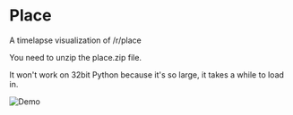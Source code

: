 # Place
A timelapse visualization of /r/place

You need to unzip the place.zip file.

It won't work on 32bit Python because it's so large, it takes a while to load in.

![Demo](https://github.com/GorangeNinja/Place/blob/master/test%20(1).gif?raw=true)
